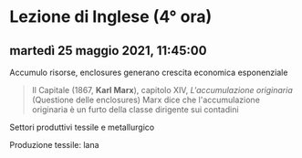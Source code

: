 # Lezione di Inglese (4° ora)

## martedì 25 maggio 2021, 11:45:00

Accumulo risorse, enclosures generano crescita economica esponenziale

> Il Capitale (1867, **Karl Marx**), capitolo XIV, *L'accumulazione originaria* (Questione delle enclosures)
> Marx dice che l'accumulazione originaria è un furto della classe dirigente sui contadini


Settori produttivi tessile e metallurgico

Produzione tessile: lana
<!--stackedit_data:
eyJoaXN0b3J5IjpbMjYwMTEzNDA5XX0=
-->